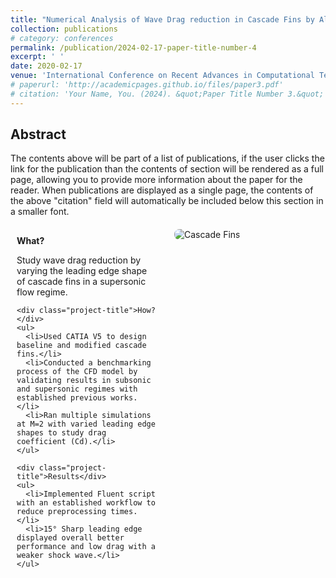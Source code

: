 ```yaml
---
title: "Numerical Analysis of Wave Drag reduction in Cascade Fins by Altering Leading Edge Shape"
collection: publications
# category: conferences
permalink: /publication/2024-02-17-paper-title-number-4
excerpt: ' '
date: 2020-02-17
venue: 'International Conference on Recent Advances in Computational Techniques (IC-RACT)'
# paperurl: 'http://academicpages.github.io/files/paper3.pdf'
# citation: 'Your Name, You. (2024). &quot;Paper Title Number 3.&quot; <i>GitHub Journal of Bugs</i>. 1(3).'
---
```


## Abstract

The contents above will be part of a list of publications, if the user clicks the link for the publication than the contents of section will be rendered as a full page, allowing you to provide more information about the paper for the reader. When publications are displayed as a single page, the contents of the above "citation" field will automatically be included below this section in a smaller font.

<style>
  .project-container {
    display: grid;
    grid-template-columns: 1fr 1fr; /* Two equal columns */
    gap: 20px;
    margin-top: 20px;
  }
  .project-image {
    max-width: 100%;
    height: auto;
    border-radius: 8px;
  }
  .project-text {
    padding: 10px;
  }
  .project-title {
    font-weight: bold;
    margin-bottom: 10px;
  }
</style>

<div class="project-container">
  <!-- Text Section -->
  <div class="project-text">
    <div class="project-title">What?</div>
    <p>Study wave drag reduction by varying the leading edge shape of cascade fins in a supersonic flow regime.</p>

    <div class="project-title">How?</div>
    <ul>
      <li>Used CATIA V5 to design baseline and modified cascade fins.</li>
      <li>Conducted a benchmarking process of the CFD model by validating results in subsonic and supersonic regimes with established previous works.</li>
      <li>Ran multiple simulations at M=2 with varied leading edge shapes to study drag coefficient (Cd).</li>
    </ul>

    <div class="project-title">Results</div>
    <ul>
      <li>Implemented Fluent script with an established workflow to reduce preprocessing times.</li>
      <li>15° Sharp leading edge displayed overall better performance and low drag with a weaker shock wave.</li>
    </ul>
  </div>

  <!-- Image Section -->
  <div>
    <img src="/images/cascade_fins_full.jpg" alt="Cascade Fins" class="project-image">
  </div>
</div>
